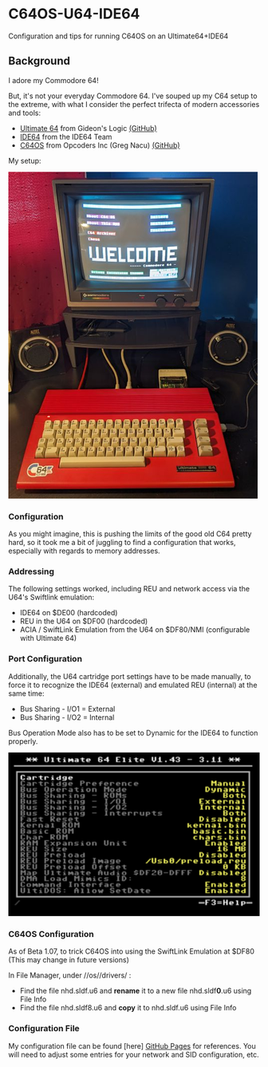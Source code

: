 # C64OS-U64-IDE64
Configuration and tips for running C64OS on an Ultimate64+IDE64

## Background
I adore my Commodore 64! 

But, it's not your everyday Commodore 64.   I've souped up my C64 setup to the extreme, with what I consider the perfect trifecta of modern accessories and tools:

* [Ultimate 64](https://ultimate64.com/) from Gideon's Logic [(GitHub)](https://github.com/GideonZ)
* [IDE64](https://www.ide64.org/) from the IDE64 Team
* [C64OS](https://c64os.com/) from Opcoders Inc (Greg Nacu)  [(GitHub)](https://github.com/OpCoders-Inc)

My setup:

![Ultimate 64](https://github.com/LeifBloomquist/C64OS-U64-IDE64/blob/main/Photos/u64-2024-sm.jpg)

### Configuration

As you might imagine, this is pushing the limits of the good old C64 pretty hard, so it took me a bit of juggling to find a configuration that works, especially with regards to memory addresses.

### Addressing

The following settings worked, including REU and network access via the U64's Swiftlink emulation:

* IDE64 on $DE00 (hardcoded)
* REU in the U64 on $DF00 (hardcoded)
* ACIA / SwiftLink Emulation from the U64 on $DF80/NMI (configurable with Ultimate 64)

### Port Configuration

Additionally, the U64 cartridge port settings have to be made manually, to force it to recognize the IDE64 (external) and emulated REU (internal) at the same time:

* Bus Sharing - I/O1 = External
* Bus Sharing - I/O2 = Internal

Bus Operation Mode also has to be set to Dynamic for the IDE64 to function properly.

![Settings](https://github.com/LeifBloomquist/C64OS-U64-IDE64/blob/main/Screenshots/u64-cart-settings.png)

### C64OS Configuration

As of Beta 1.07, to trick C64OS into using the SwiftLink Emulation at $DF80  (This may change in future versions)

In File Manager, under //os//drivers/ :

* Find the file nhd.sldf.u6 and **rename** it to a new file nhd.sldf**0**.u6 using File Info
* Find the file nhd.sldf8.u6 and **copy** it to nhd.sldf.u6 using File Info


### Configuration File

My configuration file can be found [here] [GitHub Pages](https://github.com/LeifBloomquist/C64OS-U64-IDE64/blob/main/C64OS-IDE64.cfg) for references.   You will need to adjust some entries for your network and SID configuration, etc.
